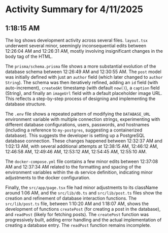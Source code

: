 # Activity Summary for 4/11/2025

## 1:18:15 AM
The log shows development activity across several files.  `layout.tsx` underwent several minor, seemingly inconsequential edits between 12:26:04 AM and 12:26:31 AM, mostly involving insignificant changes in the body tag of the HTML.

The `prisma/schema.prisma` file shows a more substantial evolution of the database schema between 12:26:49 AM and 12:30:55 AM.  The `post` model was initially defined with just an `author` field (which later changed to `author String`). The schema was then iteratively refined, adding an `id` field (with auto-increment), `createdAt` timestamp (with default `now()`), a `caption` field (String), and finally an `imageUrl` field with a default placeholder image URL. This reflects a step-by-step process of designing and implementing the database structure.

The `.env` file shows a repeated pattern of modifying the `DATABASE_URL` environment variable with multiple connection strings, experimenting with different database configurations, users, passwords, and hostnames (including a reference to `my-postgres`, suggesting a containerized database).  This suggests the developer is setting up a PostgreSQL database connection. These changes happened between 12:32:37 AM and 1:02:13 AM, with several additional attempts at 12:38:15 AM, 12:46:12 AM, 12:46:58 AM, 12:49:46 AM, 12:53:12 AM, 12:54:45 AM, 12:55:10 AM.

The `docker-compose.yml` file contains a few minor edits between 12:37:08 AM and 12:37:34 AM related to the formatting and spacing of the environment variables within the `db` service definition, indicating minor adjustments to the docker configuration.


Finally, the `src/app/page.tsx` file had minor adjustments to its className around 1:06 AM, and the `src/lib/db.ts` and `src/lib/post.ts` files show the creation and refinement of database interaction functions.  The `src/lib/post.ts` file, between 1:10:20 AM and 1:18:07 AM, shows the development of functions `createPost` (for creating a post in the database), and `readPost` (likely for fetching posts).  The `createPost` function was progressively built, adding error handling and the actual implementation of creating a database entry.  The `readPost` function remains incomplete.
